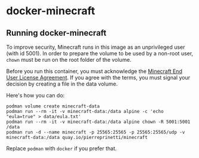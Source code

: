 # docker-minecraft

## Running docker-minecraft

To improve security, Minecraft runs in this image as an unprivileged user (with
id 5001). In order to prepare the volume to be used by a non-root user, `chown`
must be run on the root folder of the volume.

Before you run this container, you must acknowledge the [Minecraft End User
License Agreement](https://account.mojang.com/documents/minecraft_eula). If you
agree with the terms, you must signal your decision by creating a file in the
data volume.

Here's how you can do:

```shell
podman volume create minecraft-data
podman run --rm -it -v minecraft-data:/data alpine -c 'echo "eula=true" > data/eula.txt'
podman run --rm -it -v minecraft-data:/data alpine chown -R 5001:5001 /data
podman run -d --name minecraft -p 25565:25565 -p 25565:25565/udp -v minecraft-data:/data quay.io/pierreprinetti/minecraft
```

Replace `podman` with `docker` if you prefer that.
